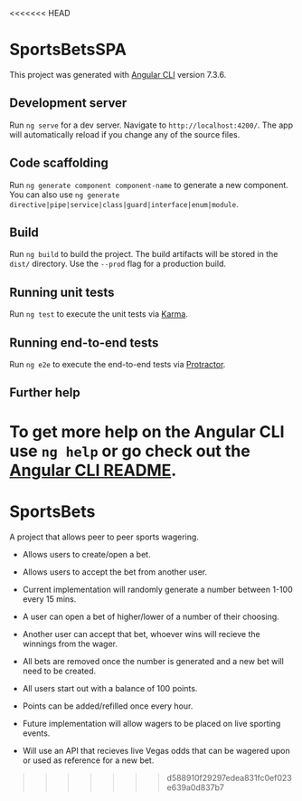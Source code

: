 <<<<<<< HEAD
# SportsBetsSPA

This project was generated with [Angular CLI](https://github.com/angular/angular-cli) version 7.3.6.

## Development server

Run `ng serve` for a dev server. Navigate to `http://localhost:4200/`. The app will automatically reload if you change any of the source files.

## Code scaffolding

Run `ng generate component component-name` to generate a new component. You can also use `ng generate directive|pipe|service|class|guard|interface|enum|module`.

## Build

Run `ng build` to build the project. The build artifacts will be stored in the `dist/` directory. Use the `--prod` flag for a production build.

## Running unit tests

Run `ng test` to execute the unit tests via [Karma](https://karma-runner.github.io).

## Running end-to-end tests

Run `ng e2e` to execute the end-to-end tests via [Protractor](http://www.protractortest.org/).

## Further help

To get more help on the Angular CLI use `ng help` or go check out the [Angular CLI README](https://github.com/angular/angular-cli/blob/master/README.md).
=======
# SportsBets
A project that allows peer to peer sports wagering.

- Allows users to create/open a bet.
- Allows users to accept the bet from another user.
- Current implementation will randomly generate a number between 1-100 every 15 mins.
- A user can open a bet of higher/lower of a number of their choosing.
- Another user can accept that bet, whoever wins will recieve the winnings from the wager.
- All bets are removed once the number is generated and a new bet will need to be created.
- All users start out with a balance of 100 points.
- Points can be added/refilled once every hour.

- Future implementation will allow wagers to be placed on live sporting events.
- Will use an API that recieves live Vegas odds that can be wagered upon or used as reference for a new bet.
>>>>>>> d588910f29297edea831fc0ef023e639a0d837b7
